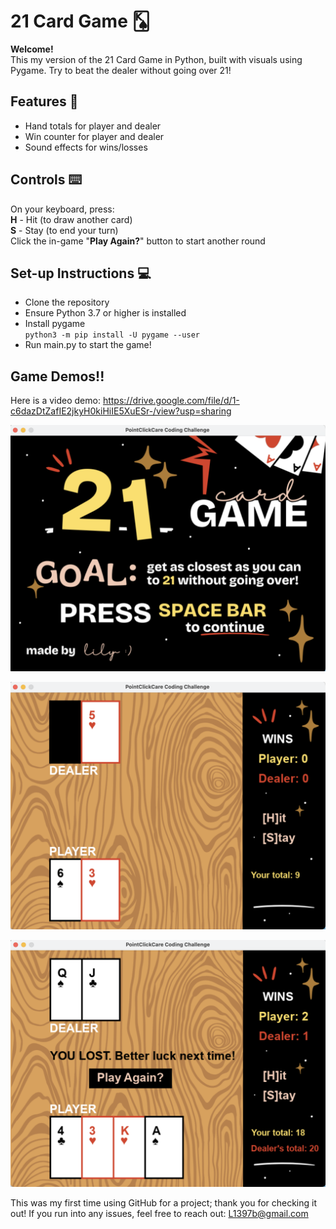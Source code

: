 # 21 Card Game 🂮

**Welcome!**    
This my version of the 21 Card Game in Python, built with visuals using Pygame.
Try to beat the dealer without going over 21!

## Features 🎉
- Hand totals for player and dealer
- Win counter for player and dealer
- Sound effects for wins/losses

## Controls ⌨️
On your keyboard, press:  
**H** - Hit (to draw another card)  
**S** - Stay (to end your turn)  
Click the in-game "**Play Again?**" button to start another round   

## Set-up Instructions 💻
- Clone the repository  
- Ensure Python 3.7 or higher is installed   
- Install pygame  
`python3 -m pip install -U pygame --user`  
- Run main.py to start the game!  

## Game Demos!! 
Here is a video demo: https://drive.google.com/file/d/1-c6dazDtZafIE2jkyH0kiHiIE5XuESr-/view?usp=sharing

![titlepage](assets/demoScreenShots/demoImg1.png)

![gameplay](assets/demoScreenShots/demoImg2.png)

![results](assets/demoScreenShots/demoImg3.png)

This was my first time using GitHub for a project; thank you for checking it out!
If you run into any issues, feel free to reach out: L1397b@gmail.com
